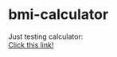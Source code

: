 # bmi-calculator

Just testing calculator:  
[Click this link!](https://salamharis.github.io/bmi-calculator/)
